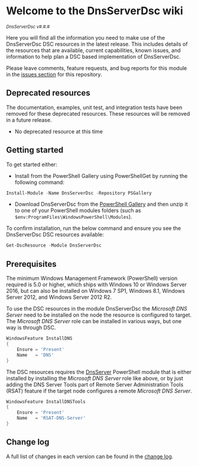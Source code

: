 # Welcome to the DnsServerDsc wiki

<sup>*DnsServerDsc v#.#.#*</sup>

Here you will find all the information you need to make use of the DnsServerDsc
DSC resources in the latest release. This includes details of the resources
that are available, current capabilities, known issues, and information to
help plan a DSC based implementation of DnsServerDsc.

Please leave comments, feature requests, and bug reports for this module in
the [issues section](https://github.com/dsccommunity/DnsServerDsc/issues)
for this repository.

## Deprecated resources

The documentation, examples, unit test, and integration tests have been removed
for these deprecated resources. These resources will be removed
in a future release.

- No deprecated resource at this time

## Getting started

To get started either:

- Install from the PowerShell Gallery using PowerShellGet by running the
  following command:

```powershell
Install-Module -Name DnsServerDsc -Repository PSGallery
```

- Download DnsServerDsc from the [PowerShell Gallery](https://www.powershellgallery.com/packages/DnsServerDsc)
  and then unzip it to one of your PowerShell modules folders (such as
  `$env:ProgramFiles\WindowsPowerShell\Modules`).

To confirm installation, run the below command and ensure you see the DnsServerDsc
DSC resources available:

```powershell
Get-DscResource -Module DnsServerDsc
```

## Prerequisites

The minimum Windows Management Framework (PowerShell) version required is 5.0
or higher, which ships with Windows 10 or Windows Server 2016,
but can also be installed on Windows 7 SP1, Windows 8.1, Windows Server 2012,
and Windows Server 2012 R2.

To use the DSC resources in the module DnsServerDsc the _Microsoft DNS Server_
need to be installed on the node the resource is configured to target. The
_Microsoft DNS Server_ role can be installed in various ways, but one way
is through DSC.

```powershell
WindowsFeature InstallDNS
{
    Ensure = 'Present'
    Name   = 'DNS'
}
```

The DSC resources requires the [DnsServer](https://docs.microsoft.com/en-us/powershell/module/dnsserver)
PowerShell module that is either installed by installing the _Microsoft DNS Server_
role like above, or by just adding the DNS Server Tools part of Remote Server
Administration Tools (RSAT) feature if the target node configures a remote
_Microsoft DNS Server_.

```powershell
WindowsFeature InstallDNSTools
{
    Ensure = 'Present'
    Name   = 'RSAT-DNS-Server'
}
```

## Change log

A full list of changes in each version can be found in the [change log](https://github.com/dsccommunity/DnsServerDsc/blob/main/CHANGELOG.md).
